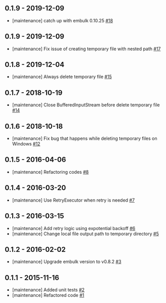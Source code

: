 ## 0.1.9 - 2019-12-09
* [maintenance] catch up with embulk 0.10.25 [#18](https://github.com/embulk/embulk-output-azure_blob_storage/pull/18)

## 0.1.9 - 2019-12-09
* [maintenance] Fix issue of creating temporary file with nested path [#17](https://github.com/embulk/embulk-output-azure_blob_storage/pull/17)

## 0.1.8 - 2019-12-04
* [maintenance] Always delete temporary file [#15](https://github.com/embulk/embulk-output-azure_blob_storage/pull/15)

## 0.1.7 - 2018-10-19
* [maintenance] Close BufferedInputStream before delete temporary file [#14](https://github.com/sakama/embulk-output-azure_blob_storage/pull/14)

## 0.1.6 - 2018-10-18
* [maintenance] Fix bug that happens while deleting temporary files on Windows [#12](https://github.com/sakama/embulk-output-azure_blob_storage/pull/12)

## 0.1.5 - 2016-04-06

* [maintenance] Refactoring codes [#8](https://github.com/sakama/embulk-output-azure_blob_storage/pull/8)


## 0.1.4 - 2016-03-20

* [maintenance] Use RetryExecutor when retry is needed [#7](https://github.com/sakama/embulk-output-azure_blob_storage/pull/7)

## 0.1.3 - 2016-03-15

* [maintenance] Add retry logic using expotential backoff [#6](https://github.com/sakama/embulk-output-azure_blob_storage/pull/6)
* [maintenance] Change local file output path to temporary directory
[#5](https://github.com/sakama/embulk-output-azure_blob_storage/pull/5)

## 0.1.2 - 2016-02-02

* [maintenance] Upgrade embulk version to v0.8.2 [#3](https://github.com/sakama/embulk-output-azure_blob_storage/pull/3)

## 0.1.1 - 2015-11-16

* [maintenance] Added unit tests [#2](https://github.com/sakama/embulk-output-azure_blob_storage/pull/2)
* [maintenance] Refactored code [#1](https://github.com/sakama/embulk-output-azure_blob_storage/pull/1)

